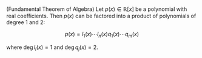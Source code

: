 (Fundamental Theorem of Algebra) Let $p(x) \in \mathbb{R}[x]$ be a polynomial with real coefficients. Then $p(x)$ can be factored into a product of polynomials of degree 1 and 2:

$$
p(x) = l_1(x) \cdots l_n(x) q_1(x) \cdots q_m(x)
$$

where $\deg l_i(x) = 1$ and $\deg q_j(x) = 2$.
